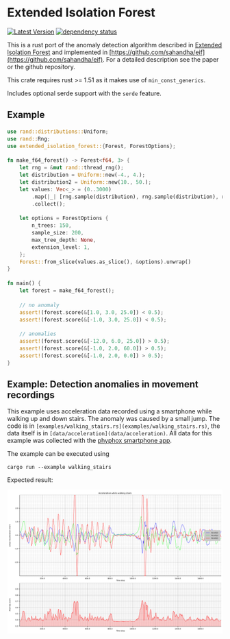 # Extended Isolation Forest

[![Latest Version](https://img.shields.io/crates/v/extended-isolation-forest.svg)](https://crates.io/crates/extended-isolation-forest) [![dependency status](https://deps.rs/repo/github/nmandery/extended-isolation-forest/status.svg)](https://deps.rs/repo/github/nmandery/extended-isolation-forest)

This is a rust port of the anomaly detection algorithm described in [Extended Isolation Forest](https://doi.org/10.1109/TKDE.2019.2947676)
and implemented in [https://github.com/sahandha/eif](https://github.com/sahandha/eif). For a detailed description see the paper or the
github repository.

This crate requires rust >= 1.51 as it makes use of `min_const_generics`.

Includes optional serde support with the `serde` feature.

## Example

```rust
use rand::distributions::Uniform;
use rand::Rng;
use extended_isolation_forest::{Forest, ForestOptions};

fn make_f64_forest() -> Forest<f64, 3> {
    let rng = &mut rand::thread_rng();
    let distribution = Uniform::new(-4., 4.);
    let distribution2 = Uniform::new(10., 50.);
    let values: Vec<_> = (0..3000)
        .map(|_| [rng.sample(distribution), rng.sample(distribution), rng.sample(distribution2)])
        .collect();

    let options = ForestOptions {
        n_trees: 150,
        sample_size: 200,
        max_tree_depth: None,
        extension_level: 1,
    };
    Forest::from_slice(values.as_slice(), &options).unwrap()
}

fn main() {
    let forest = make_f64_forest();

    // no anomaly
    assert!(forest.score(&[1.0, 3.0, 25.0]) < 0.5);
    assert!(forest.score(&[-1.0, 3.0, 25.0]) < 0.5);

    // anomalies
    assert!(forest.score(&[-12.0, 6.0, 25.0]) > 0.5);
    assert!(forest.score(&[-1.0, 2.0, 60.0]) > 0.5);
    assert!(forest.score(&[-1.0, 2.0, 0.0]) > 0.5);
}
```

## Example: Detection anomalies in movement recordings

This example uses acceleration data recorded using a smartphone while walking up and down stairs. The anomaly was 
caused by a small jump. The code is in `[examples/walking_stairs.rs](examples/walking_stairs.rs)`, the data itself
is in `[data/acceleration](data/acceleration)`. All data for this example was collected with the [phyphox smartphone app](https://phyphox.org/). 

The example can be executed using

```
cargo run --example walking_stairs
```

Expected result:

![](walking_stairs.png)

